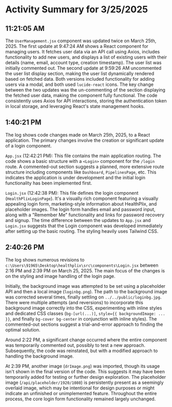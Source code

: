 # Activity Summary for 3/25/2025

## 11:21:05 AM
The `UserManagement.jsx` component was updated twice on March 25th, 2025.  The first update at 9:47:24 AM shows a React component for managing users.  It fetches user data via an API call using Axios,  includes functionality to add new users, and displays a list of existing users with their details (name, email, account type, creation timestamp).  The user list was initially commented out. The second update at 9:59:26 AM uncommented the user list display section, making the user list dynamically rendered based on fetched data.  Both versions included functionality for adding users via a modal, and both used `lucide-react` icons. The key change between the two updates was the un-commenting of the section displaying the fetched user data, making the component fully functional.  The code consistently uses Axios for API interactions, storing the authentication token in local storage, and leveraging React's state management hooks.


## 1:40:21 PM
The log shows code changes made on March 25th, 2025, to a React application.  The primary changes involve the creation or significant update of a login component.

`App.jsx` (12:42:21 PM): This file contains the main application routing.  The code shows a basic structure with a `<Login>` component for the `/login` route.  A commented-out section suggests a planned, more extensive route structure including components like `Dashboard`, `PipelinesPage`, etc. This indicates the application is under development and the initial login functionality has been implemented first.

`Login.jsx` (12:42:38 PM): This file defines the login component (`HealthPlixLoginPage`).  It's a visually rich component featuring a visually appealing login form, marketing-style information about HealthPlix, and placeholder images.  The login form handles email and password input, along with a "Remember Me" functionality and links for password recovery and signup.  The time difference between the updates to `App.jsx` and `Login.jsx` suggests that the Login component was developed immediately after setting up the basic routing.  The styling heavily uses Tailwind CSS.


## 2:40:26 PM
The log shows numerous revisions to `c:\Users\91965\Desktop\healthplix\src\components\Login.jsx`  between 2:16 PM and 2:39 PM on March 25, 2025.  The main focus of the changes is on the styling and image handling of the login page.

Initially, the background image was attempted to be set using a placeholder API and then a local image (`loginbg.png`). The path to the background image was corrected several times, finally settling on `../../public/loginbg.jpg`.  There were multiple attempts (and reversions) to incorporate this background image correctly into the CSS,  experimenting with inline styles and dedicated CSS classes (`bg-[url(...)]`,  `style={{ backgroundImage: ... }}`, and finally `bg-cover bg-center` in conjunction with inline styles).  The commented-out sections suggest a trial-and-error approach to finding the optimal solution.

Around 2:22 PM, a significant change occurred where the entire component was temporarily commented out, possibly to test a new approach. Subsequently, the code was reinstated, but with a modified approach to handling the background image.

At 2:39 PM, another image (`drImage.png`) was imported, though its usage isn't shown in the final version of the code.  This suggests it may have been temporarily added for testing or further design exploration.  The placeholder image (`/api/placeholder/1920/1080`)  is persistently present as a seemingly overlaid image, which may be intentional for design purposes or might indicate an unfinished or unimplemented feature.  Throughout the entire process, the core login form functionality remained largely unchanged.
